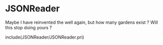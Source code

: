 # JSONReader
Maybe I have reinvented the well again, but how many gardens exist ? Will this stop doing yours ?

include(JSONReader/JSONReader.pri)
